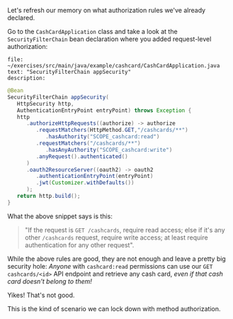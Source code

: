 Let's refresh our memory on what authorization rules we've already declared.

Go to the `CashCardApplication` class and take a look at the `SecurityFilterChain` bean declaration where you added request-level authorization:

```editor:select-matching-text
file: ~/exercises/src/main/java/example/cashcard/CashCardApplication.java
text: "SecurityFilterChain appSecurity"
description:
```

```java
@Bean
SecurityFilterChain appSecurity(
   HttpSecurity http,
   AuthenticationEntryPoint entryPoint) throws Exception {
   http
      .authorizeHttpRequests((authorize) -> authorize
         .requestMatchers(HttpMethod.GET,"/cashcards/**")
            .hasAuthority("SCOPE_cashcard:read")
         .requestMatchers("/cashcards/**")
            .hasAnyAuthority("SCOPE_cashcard:write")
         .anyRequest().authenticated()
      )
      .oauth2ResourceServer((oauth2) -> oauth2
         .authenticationEntryPoint(entryPoint)
         .jwt(Customizer.withDefaults())
      );
   return http.build();
}

```

What the above snippet says is this:

> "If the request is `GET /cashcards`, require read access; else if it's any other `/cashcards` request, require write access; at least require authentication for any other request".

While the above rules are good, they are not enough and leave a pretty big security hole: _Anyone_ with `cashcard:read` permissions can use our `GET cashcards/<id>` API endpoint and retrieve any cash card, _even if that cash card doesn't belong to them!_

Yikes! That's not good.

This is the kind of scenario we can lock down with method authorization.
